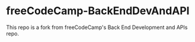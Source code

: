 # freeCodeCamp-BackEndDevAndAPI
This repo is a fork from freeCodeCamp's Back End Development and APIs repo.
